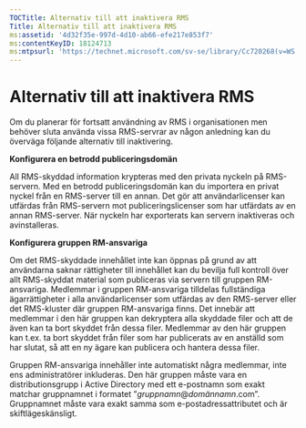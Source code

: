 ```yaml
---
TOCTitle: Alternativ till att inaktivera RMS
Title: Alternativ till att inaktivera RMS
ms:assetid: '4d32f35e-997d-4d10-ab66-efe217e853f7'
ms:contentKeyID: 18124713
ms:mtpsurl: 'https://technet.microsoft.com/sv-se/library/Cc720268(v=WS.10)'
---
```


Alternativ till att inaktivera RMS
==================================

Om du planerar för fortsatt användning av RMS i organisationen men behöver sluta använda vissa RMS-servrar av någon anledning kan du överväga följande alternativ till inaktivering.

**Konfigurera en betrodd publiceringsdomän**

All RMS-skyddad information krypteras med den privata nyckeln på RMS-servern. Med en betrodd publiceringsdomän kan du importera en privat nyckel från en RMS-server till en annan. Det gör att användarlicenser kan utfärdas från RMS-servern mot publiceringslicenser som har utfärdats av en annan RMS-server. När nyckeln har exporterats kan servern inaktiveras och avinstalleras.

**Konfigurera gruppen RM-ansvariga**

Om det RMS-skyddade innehållet inte kan öppnas på grund av att användarna saknar rättigheter till innehållet kan du bevilja full kontroll över allt RMS-skyddat material som publiceras via servern till gruppen RM-ansvariga. Medlemmar i gruppen RM-ansvariga tilldelas fullständiga ägarrättigheter i alla användarlicenser som utfärdas av den RMS-server eller det RMS-kluster där gruppen RM-ansvariga finns. Det innebär att medlemmar i den här gruppen kan dekryptera alla skyddade filer och att de även kan ta bort skyddet från dessa filer. Medlemmar av den här gruppen kan t.ex. ta bort skyddet från filer som har publicerats av en anställd som har slutat, så att en ny ägare kan publicera och hantera dessa filer.

Gruppen RM-ansvariga innehåller inte automatiskt några medlemmar, inte ens administratörer inkluderas. Den här gruppen måste vara en distributionsgrupp i Active Directory med ett e-postnamn som exakt matchar gruppnamnet i formatet ”*gruppnamn*@*domännamn*.com”. Gruppnamnet måste vara exakt samma som e-postadressattributet och är skiftlägeskänsligt.
